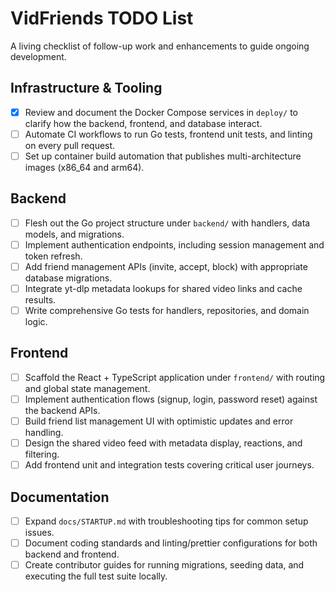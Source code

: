 # VidFriends TODO List

A living checklist of follow-up work and enhancements to guide ongoing development.

## Infrastructure & Tooling
- [x] Review and document the Docker Compose services in `deploy/` to clarify how the backend, frontend, and database interact.
- [ ] Automate CI workflows to run Go tests, frontend unit tests, and linting on every pull request.
- [ ] Set up container build automation that publishes multi-architecture images (x86_64 and arm64).

## Backend
- [ ] Flesh out the Go project structure under `backend/` with handlers, data models, and migrations.
- [ ] Implement authentication endpoints, including session management and token refresh.
- [ ] Add friend management APIs (invite, accept, block) with appropriate database migrations.
- [ ] Integrate yt-dlp metadata lookups for shared video links and cache results.
- [ ] Write comprehensive Go tests for handlers, repositories, and domain logic.

## Frontend
- [ ] Scaffold the React + TypeScript application under `frontend/` with routing and global state management.
- [ ] Implement authentication flows (signup, login, password reset) against the backend APIs.
- [ ] Build friend list management UI with optimistic updates and error handling.
- [ ] Design the shared video feed with metadata display, reactions, and filtering.
- [ ] Add frontend unit and integration tests covering critical user journeys.

## Documentation
- [ ] Expand `docs/STARTUP.md` with troubleshooting tips for common setup issues.
- [ ] Document coding standards and linting/prettier configurations for both backend and frontend.
- [ ] Create contributor guides for running migrations, seeding data, and executing the full test suite locally.
